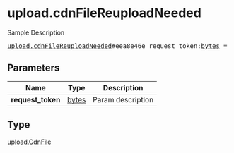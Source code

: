 # upload.cdnFileReuploadNeeded

Sample Description

<pre>
<a href="../constructor/upload.cdnFileReuploadNeeded.md">upload.cdnFileReuploadNeeded</a>#eea8e46e request_token:<a href="../type/bytes.md">bytes</a> = <a href="../type/upload.CdnFile.md">upload.CdnFile</a>;
</pre>

## Parameters

| Name | Type | Description |
|------|:----:|-------------|
| **request_token** | [bytes](../type/bytes.md) | Param description |

## Type

[upload.CdnFile](../type/upload.CdnFile.md)
